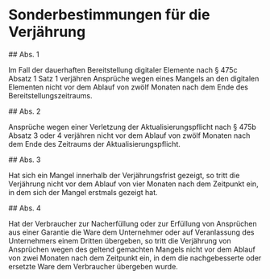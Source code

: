 # Sonderbestimmungen für die Verjährung



\#\# Abs. 1

 Im Fall der dauerhaften Bereitstellung digitaler Elemente nach § 475c Absatz 1 Satz 1 verjähren Ansprüche wegen eines Mangels an den digitalen Elementen nicht vor dem Ablauf von zwölf Monaten nach dem Ende des Bereitstellungszeitraums.

\#\# Abs. 2

 Ansprüche wegen einer Verletzung der Aktualisierungspflicht nach § 475b Absatz 3 oder 4 verjähren nicht vor dem Ablauf von zwölf Monaten nach dem Ende des Zeitraums der Aktualisierungspflicht.

\#\# Abs. 3

 Hat sich ein Mangel innerhalb der Verjährungsfrist gezeigt, so tritt die Verjährung nicht vor dem Ablauf von vier Monaten nach dem Zeitpunkt ein, in dem sich der Mangel erstmals gezeigt hat.

\#\# Abs. 4

 Hat der Verbraucher zur Nacherfüllung oder zur Erfüllung von Ansprüchen aus einer Garantie die Ware dem Unternehmer oder auf Veranlassung des Unternehmers einem Dritten übergeben, so tritt die Verjährung von Ansprüchen wegen des geltend gemachten Mangels nicht vor dem Ablauf von zwei Monaten nach dem Zeitpunkt ein, in dem die nachgebesserte oder ersetzte Ware dem Verbraucher übergeben wurde. 

